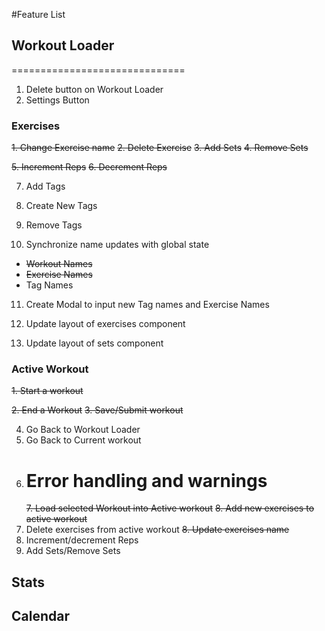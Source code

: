 #Feature List

## Workout Loader

==============================

1. Delete button on Workout Loader
2. Settings Button

### Exercises

~~1. Change Exercise name~~
~~2. Delete Exercise~~
~~3. Add Sets~~
~~4. Remove Sets~~

~~5. Increment Reps~~
~~6. Decrement Reps~~

7. Add Tags
8. Create New Tags
9. Remove Tags

10. Synchronize name updates with global state

- ~~Workout Names~~
- ~~Exercise Names~~
- Tag Names

11. Create Modal to input new Tag names and Exercise Names

12. Update layout of exercises component
13. Update layout of sets component

### Active Workout

~~1. Start a workout~~

~~2. End a Workout~~
~~3. Save/Submit workout~~

4. Go Back to Workout Loader
5. Go Back to Current workout
6. # Error handling and warnings
   ~~7. Load selected Workout into Active workout~~
   ~~8. Add new exercises to active workout~~
7. Delete exercises from active workout
   ~~8. Update exercises name~~
8. Increment/decrement Reps
9. Add Sets/Remove Sets

## Stats

## Calendar
